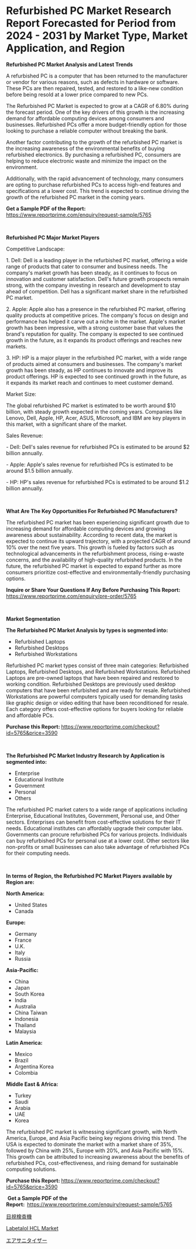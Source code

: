 <p><h1>Refurbished PC Market Research Report Forecasted for Period from 2024 -  2031 by Market Type, Market Application, and Region</h1></p><p><strong>Refurbished PC Market Analysis and Latest Trends</strong></p>
<p><p>A refurbished PC is a computer that has been returned to the manufacturer or vendor for various reasons, such as defects in hardware or software. These PCs are then repaired, tested, and restored to a like-new condition before being resold at a lower price compared to new PCs.</p><p>The Refurbished PC Market is expected to grow at a CAGR of 6.80% during the forecast period. One of the key drivers of this growth is the increasing demand for affordable computing devices among consumers and businesses. Refurbished PCs offer a more budget-friendly option for those looking to purchase a reliable computer without breaking the bank.</p><p>Another factor contributing to the growth of the refurbished PC market is the increasing awareness of the environmental benefits of buying refurbished electronics. By purchasing a refurbished PC, consumers are helping to reduce electronic waste and minimize the impact on the environment.</p><p>Additionally, with the rapid advancement of technology, many consumers are opting to purchase refurbished PCs to access high-end features and specifications at a lower cost. This trend is expected to continue driving the growth of the refurbished PC market in the coming years.</p></p>
<p><strong>Get a Sample PDF of the Report:&nbsp;</strong> <a href="https://www.reportprime.com/enquiry/request-sample/5765">https://www.reportprime.com/enquiry/request-sample/5765</a></p>
<p>&nbsp;</p>
<p><strong>Refurbished PC Major Market Players</strong></p>
<p><p>Competitive Landscape:</p><p>1. Dell: Dell is a leading player in the refurbished PC market, offering a wide range of products that cater to consumer and business needs. The company's market growth has been steady, as it continues to focus on innovation and customer satisfaction. Dell's future growth prospects remain strong, with the company investing in research and development to stay ahead of competition. Dell has a significant market share in the refurbished PC market.</p><p>2. Apple: Apple also has a presence in the refurbished PC market, offering quality products at competitive prices. The company's focus on design and performance has helped it carve out a niche in the market. Apple's market growth has been impressive, with a strong customer base that values the brand's reputation for quality. The company is expected to see continued growth in the future, as it expands its product offerings and reaches new markets.</p><p>3. HP: HP is a major player in the refurbished PC market, with a wide range of products aimed at consumers and businesses. The company's market growth has been steady, as HP continues to innovate and improve its product offerings. HP is expected to see continued growth in the future, as it expands its market reach and continues to meet customer demand.</p><p>Market Size:</p><p>The global refurbished PC market is estimated to be worth around $10 billion, with steady growth expected in the coming years. Companies like Lenovo, Dell, Apple, HP, Acer, ASUS, Microsoft, and IBM are key players in this market, with a significant share of the market.</p><p>Sales Revenue:</p><p>- Dell: Dell's sales revenue for refurbished PCs is estimated to be around $2 billion annually.</p><p>- Apple: Apple's sales revenue for refurbished PCs is estimated to be around $1.5 billion annually.</p><p>- HP: HP's sales revenue for refurbished PCs is estimated to be around $1.2 billion annually.</p></p>
<p>&nbsp;</p>
<p><strong>What Are The Key Opportunities For Refurbished PC Manufacturers?</strong></p>
<p><p>The refurbished PC market has been experiencing significant growth due to increasing demand for affordable computing devices and growing awareness about sustainability. According to recent data, the market is expected to continue its upward trajectory, with a projected CAGR of around 10% over the next five years. This growth is fueled by factors such as technological advancements in the refurbishment process, rising e-waste concerns, and the availability of high-quality refurbished products. In the future, the refurbished PC market is expected to expand further as more consumers prioritize cost-effective and environmentally-friendly purchasing options.</p></p>
<p><strong>Inquire or Share Your Questions If Any Before Purchasing This Report:</strong> <a href="https://www.reportprime.com/enquiry/pre-order/5765">https://www.reportprime.com/enquiry/pre-order/5765</a></p>
<p>&nbsp;</p>
<p><strong>Market Segmentation</strong></p>
<p><strong>The Refurbished PC Market Analysis by types is segmented into:</strong></p>
<p><ul><li>Refurbished Laptops</li><li>Refurbished Desktops</li><li>Refurbished Workstations</li></ul></p>
<p><p>Refurbished PC market types consist of three main categories: Refurbished Laptops, Refurbished Desktops, and Refurbished Workstations. Refurbished Laptops are pre-owned laptops that have been repaired and restored to working condition. Refurbished Desktops are previously used desktop computers that have been refurbished and are ready for resale. Refurbished Workstations are powerful computers typically used for demanding tasks like graphic design or video editing that have been reconditioned for resale. Each category offers cost-effective options for buyers looking for reliable and affordable PCs.</p></p>
<p><strong>Purchase this Report:&nbsp;</strong><a href="https://www.reportprime.com/checkout?id=5765&price=3590">https://www.reportprime.com/checkout?id=5765&price=3590</a></p>
<p>&nbsp;</p>
<p><strong>The Refurbished PC Market Industry Research by Application is segmented into:</strong></p>
<p><ul><li>Enterprise</li><li>Educational Institute</li><li>Government</li><li>Personal</li><li>Others</li></ul></p>
<p><p>The refurbished PC market caters to a wide range of applications including Enterprise, Educational Institutes, Government, Personal use, and Other sectors. Enterprises can benefit from cost-effective solutions for their IT needs. Educational institutes can affordably upgrade their computer labs. Governments can procure refurbished PCs for various projects. Individuals can buy refurbished PCs for personal use at a lower cost. Other sectors like non-profits or small businesses can also take advantage of refurbished PCs for their computing needs.</p></p>
<p>&nbsp;</p>
<p><strong>In terms of Region, the Refurbished PC Market Players available by Region are:</strong></p>
<p>
    <p> <strong> North America: </strong>
        <ul>
            <li>United States</li>
            <li>Canada</li>
        </ul>
        </p> 
    <p> <strong> Europe: </strong>
        <ul>
            <li>Germany</li>
            <li>France</li>
            <li>U.K.</li>
            <li>Italy</li>
            <li>Russia</li>
        </ul>
        </p> 
    <p> <strong> Asia-Pacific: </strong>
        <ul>
            <li>China</li>
            <li>Japan</li>
            <li>South Korea</li>
            <li>India</li>
            <li>Australia</li>
            <li>China Taiwan</li>
            <li>Indonesia</li>
            <li>Thailand</li>
            <li>Malaysia</li>
        </ul>
        </p> 
    <p> <strong> Latin America: </strong>
        <ul>
            <li>Mexico</li>
            <li>Brazil</li>
            <li>Argentina Korea</li>
            <li>Colombia</li>
        </ul>
        </p> 
    <p> <strong> Middle East & Africa: </strong>
        <ul>
            <li>Turkey</li>
            <li>Saudi</li>
            <li>Arabia</li>
            <li>UAE</li>
            <li>Korea</li>
        </ul>
    </p>
    </p>
<p><p>The refurbished PC market is witnessing significant growth, with North America, Europe, and Asia Pacific being key regions driving this trend. The USA is expected to dominate the market with a market share of 35%, followed by China with 25%, Europe with 20%, and Asia Pacific with 15%. This growth can be attributed to increasing awareness about the benefits of refurbished PCs, cost-effectiveness, and rising demand for sustainable computing solutions.</p></p>
<p><strong>Purchase this Report: </strong><a href="https://www.reportprime.com/checkout?id=5765&price=3590">https://www.reportprime.com/checkout?id=5765&price=3590</a></p>
<p>&nbsp;<strong>Get a Sample PDF of the Report:&nbsp;&nbsp;</strong><a href="https://www.reportprime.com/enquiry/request-sample/5765">https://www.reportprime.com/enquiry/request-sample/5765</a></p>
<p><strong></strong></p>
<p><p><a href="https://medium.com/@austinjames1907/%E8%A6%96%E8%A6%9A%E6%A4%9C%E6%9F%BB%E6%A9%9F%E5%99%A8%E5%B8%82%E5%A0%B4%E3%81%AE%E3%82%B7%E3%82%A7%E3%82%A2%E3%81%AE%E9%80%B2%E5%8C%96%E3%81%A8%E5%B8%82%E5%A0%B4%E6%88%90%E9%95%B7%E5%8B%95%E5%90%912024%E5%B9%B4-2031%E5%B9%B4-b4d722fa9a5c">目視検査機</a></p><p><a href="https://iodized-pantydraco-05c.notion.site/Labetalol-HCL-Market-Research-Report-The-Key-To-Successful-Business-Strategy-Forecasted-for-Period--36b5fc30a3834155b4aad09a0726530c">Labetalol HCL Market</a></p><p><a href="https://medium.com/@jaylonlesch1993/%E7%A9%BA%E6%B0%97%E6%B6%88%E6%AF%92%E5%89%A4%E5%B8%82%E5%A0%B4%E3%83%AC%E3%83%9D%E3%83%BC%E3%83%88%E3%81%AF-%E3%81%93%E3%81%AE%E5%B8%82%E5%A0%B4%E3%81%AE%E6%9C%80%E6%96%B0%E3%83%88%E3%83%AC%E3%83%B3%E3%83%89%E3%81%A8%E6%88%90%E9%95%B7%E6%A9%9F%E4%BC%9A%E3%82%92%E6%98%8E%E3%82%89%E3%81%8B%E3%81%AB%E3%81%97%E3%81%BE%E3%81%99-d06d5d0d90ed">エアサニタイザー</a></p></p>